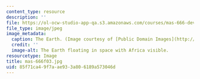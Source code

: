 ```yaml
---
content_type: resource
description: ''
file: https://ol-ocw-studio-app-qa.s3.amazonaws.com/courses/mas-666-developmental-entrepreneurship-fall-2003/85f71ca49f7aae933a806189a573046d_mas-666f03.jpg
file_type: image/jpeg
image_metadata:
  caption: The Earth. (Image courtesy of [Public Domain Images](http://www.pdimages.com/web6.htm).)
  credit: ''
  image-alt: The Earth floating in space with Africa visible.
resourcetype: Image
title: mas-666f03.jpg
uid: 85f71ca4-9f7a-ae93-3a80-6189a573046d
---
```

